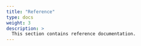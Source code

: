 ```yaml
---
title: "Reference"
type: docs
weight: 3
description: >
  This section contains reference documentation.
---
```


